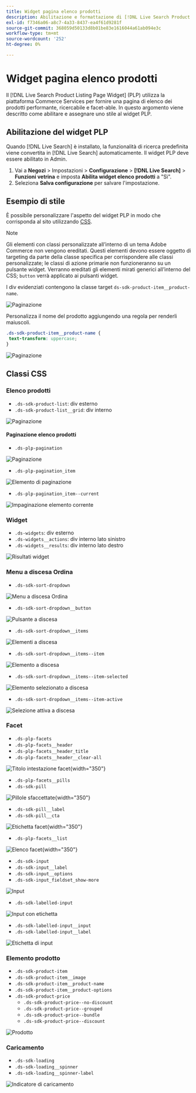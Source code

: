 ```yaml
---
title: Widget pagina elenco prodotti
description: Abilitazione e formattazione di [!DNL Live Search Product Listing Page Widget]
exl-id: f7346a06-a8c7-4a33-8437-ea4f61d9281f
source-git-commit: 368059d50133d8b01be83e1616044a61ab094e3c
workflow-type: tm+mt
source-wordcount: '252'
ht-degree: 0%

---
```


# Widget pagina elenco prodotti

Il [!DNL Live Search Product Listing Page Widget] (PLP) utilizza la piattaforma Commerce Services per fornire una pagina di elenco dei prodotti performante, ricercabile e facet-able. In questo argomento viene descritto come abilitare e assegnare uno stile al widget PLP.

## Abilitazione del widget PLP

Quando [!DNL Live Search] è installato, la funzionalità di ricerca predefinita viene convertita in [!DNL Live Search] automaticamente.
Il widget PLP deve essere abilitato in Admin.

1. Vai a **Negozi** > Impostazioni > **Configurazione** > **[!DNL Live Search]** > **Funzioni vetrina** e imposta **Abilita widget elenco prodotti** a &quot;Sì&quot;.
1. Seleziona **Salva configurazione** per salvare l&#39;impostazione.

## Esempio di stile

È possibile personalizzare l&#39;aspetto del widget PLP in modo che corrisponda al sito utilizzando [CSS](https://developer.adobe.com/commerce/frontend-core/guide/css/).

>[!NOTE]
>
>Gli elementi con classi personalizzate all’interno di un tema Adobe Commerce non vengono ereditati. Questi elementi devono essere oggetto di targeting da parte della classe specifica per corrispondere alle classi personalizzate; le classi di azione primarie non funzioneranno su un pulsante widget.
>Verranno ereditati gli elementi mirati generici all’interno del CSS; `button` verrà applicato ai pulsanti widget.

I div evidenziati contengono la classe target `ds-sdk-product-item__product-name`.

![Paginazione](assets/plp-css-example.png)

Personalizza il nome del prodotto aggiungendo una regola per renderli maiuscoli.

```css
.ds-sdk-product-item__product-name {
 text-transform: uppercase;
}
```

![Paginazione](assets/plp-css-example-after.png)

## Classi CSS

### Elenco prodotti

* `.ds-sdk-product-list`: div esterno
* `.ds-sdk-product-list__grid`: div interno

![Paginazione](assets/plp-css-product-list.png)

#### Paginazione elenco prodotti

* `.ds-plp-pagination`

![Paginazione](assets/plp-css-pagination.png)

* `.ds-plp-pagination_item`

![Elemento di paginazione](assets/plp-css-pagination-item.png)

* `.ds-plp-pagination_item--current`

![Impaginazione elemento corrente](assets/plp-css-pagination-item-current.png)

### Widget

* `.ds-widgets`: div esterno
* `.ds-widgets__actions`: div interno lato sinistro
* `.ds-widgets__results`: div interno lato destro

![Risultati widget](assets/plp-css-widgets.png)

### Menu a discesa Ordina

* `.ds-sdk-sort-dropdown`

![Menu a discesa Ordina](assets/plp-css-dropdown.png)

* `.ds-sdk-sort-dropdown__button`

![Pulsante a discesa](assets/plp-css-dropdown-button.png)

* `.ds-sdk-sort-dropdown__items`

![Elementi a discesa](assets/plp-css-dropdown-items.png)

* `.ds-sdk-sort-dropdown__items--item`

![Elemento a discesa](assets/plp-css-dropdown-item.png)

* `.ds-sdk-sort-dropdown__items--item-selected`

![Elemento selezionato a discesa](assets/plp-css-dropdown-selected.png)

* `.ds-sdk-sort-dropdown__items--item-active`

![Selezione attiva a discesa](assets/plp-css-dropdown-active.png)

### Facet

* `.ds-plp-facets`
* `.ds-plp-facets__header`
* `.ds-plp-facets__header_title`
* `.ds-plp-facets__header__clear-all`

![Titolo intestazione facet](assets/plp-css-facets-title-clear.png){width="350"}

* `.ds-plp-facets__pills`
* `.ds-sdk-pill`

![Pillole sfaccettate](assets/plp-css-facets-pill.png){width="350"}

* `.ds-sdk-pill__label`
* `.ds-sdk-pill__cta`

![Etichetta facet](assets/plp-css-pill-label-cta.png){width="350"}

* `.ds-plp-facets__list`

![Elenco facet](assets/plp-css-facets-list.png){width="350"}

* `.ds-sdk-input`
* `.ds-sdk-input__label`
* `.ds-sdk-input__options`
* `.ds-sdk-input_fieldset_show-more`

![Input](assets/plp-css-sdk-input.png)

* `.ds-sdk-labelled-input`

![Input con etichetta](assets/plp-css-labelled-input.png)

* `.ds-sdk-labelled-input__input`
* `.ds-sdk-labelled-input__label`

![Etichetta di input](assets/plp-css-labelled-input-label.png)

### Elemento prodotto

* `.ds-sdk-product-item`
* `.ds-sdk-product-item__image`
* `.ds-sdk-product-item__product-name`
* `.ds-sdk-product-item__product-options`
* `.ds-sdk-product-price`
   * `.ds-sdk-product-price--no-discount`
   * `.ds-sdk-product-price--grouped`
   * `.ds-sdk-product-price--bundle`
   * `.ds-sdk-product-price--discount`

![Prodotto](assets/plp-css-product.png)

### Caricamento

* `.ds-sdk-loading`
* `.ds-sdk-loading__spinner`
* `.ds-sdk-loading__spinner-label`

![Indicatore di caricamento](assets/plp-css-loading.png)
